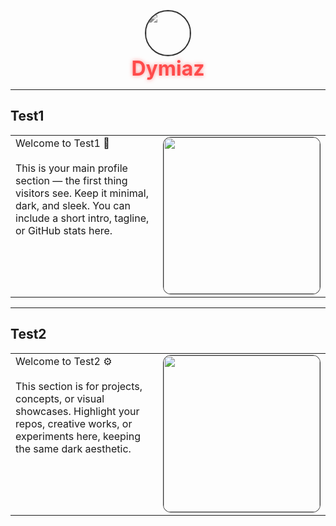 <!-- Dymiaz GitHub-Ready README -->

<p align="center">
  <img src="YOUR_PFP_URL_HERE" width="70" height="70" style="border-radius:50%; border:2px solid #333; filter:grayscale(100%);">
  <br>
  <span style="color:#ff4b4b; text-shadow: 0 0 6px rgba(255,75,75,0.6); font-weight:bold; font-size:2rem;">Dymiaz</span>
</p>

---

<!-- Test1 Section -->
<h2>Test1</h2>

<table>
<tr>
<td valign="top" width="60%">
Welcome to Test1 👋<br><br>
This is your main profile section — the first thing visitors see.  
Keep it minimal, dark, and sleek.  
You can include a short intro, tagline, or GitHub stats here.
</td>
<td valign="top" width="40%">
<img src="YOUR_RIGHT_IMAGE_1_URL_HERE" width="250" style="border-radius:12px; border:1px solid #333;">
</td>
</tr>
</table>

---

<!-- Test2 Section -->
<h2>Test2</h2>

<table>
<tr>
<td valign="top" width="60%">
Welcome to Test2 ⚙️<br><br>
This section is for projects, concepts, or visual showcases.  
Highlight your repos, creative works, or experiments here, keeping the same dark aesthetic.
</td>
<td valign="top" width="40%">
<img src="YOUR_RIGHT_IMAGE_2_URL_HERE" width="250" style="border-radius:12px; border:1px solid #333;">
</td>
</tr>
</table>
